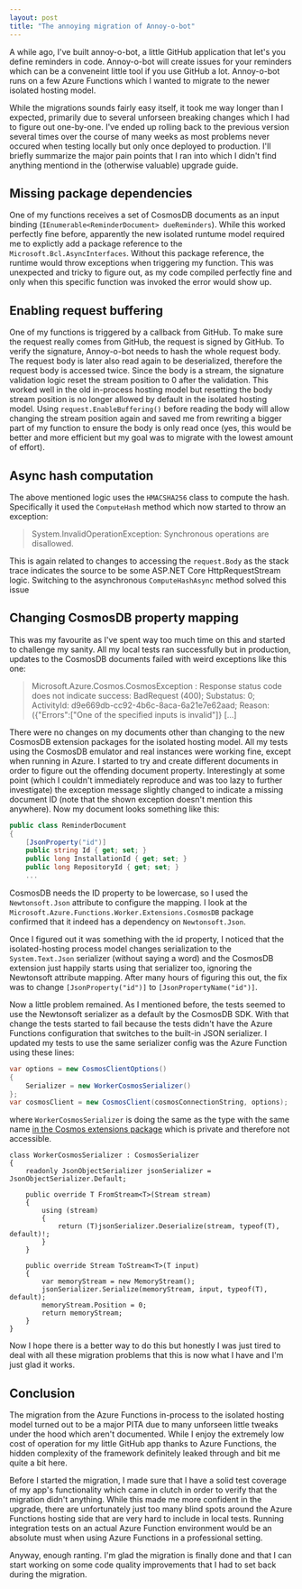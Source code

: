 ```yaml
---
layout: post
title: "The annoying migration of Annoy-o-bot"
---
```


A while ago, I've built annoy-o-bot, a little GitHub application that let's you define reminders in code. Annoy-o-bot will create issues for your reminders which can be a conveneint little tool if you use GitHub a lot. Annoy-o-bot runs on a few Azure Functions which I wanted to migrate to the newer isolated hosting model.

While the migrations sounds fairly easy itself, it took me way longer than I expected, primarily due to several unforseen breaking changes which I had to figure out one-by-one. I've ended up rolling back to the previous version several times over the course of many weeks as most problems never occured when testing locally but only once deployed to production. I'll briefly summarize the major pain points that I ran into which I didn't find anything mentiond in the (otherwise valuable) upgrade guide.

## Missing package dependencies

One of my functions receives a set of CosmosDB documents as an input binding (`IEnumerable<ReminderDocument> dueReminders`). While this worked perfectly fine before, apparently the new isolated runtume model required me to explictly add a package reference to the `Microsoft.Bcl.AsyncInterfaces`. Without this package reference, the runtime would throw exceptions when triggering my function. This was unexpected and tricky to figure out, as my code compiled perfectly fine and only when this specific function was invoked the error would show up.

## Enabling request buffering

One of my functions is triggered by a callback from GitHub. To make sure the request really comes from GitHub, the request is signed by GitHub. To verify the signature, Annoy-o-bot needs to hash the whole request body. The request body is later also read again to be deserialized, therefore the request body is accessed twice. Since the body is a stream, the signature validation logic reset the stream position to 0 after the validation. This worked well in the old in-process hosting model but resetting the body stream position is no longer allowed by default in the isolated hosting model. Using `request.EnableBuffering()` before reading the body will allow changing the stream position again and saved me from rewriting a bigger part of my function to ensure the body is only read once (yes, this would be better and more efficient but my goal was to migrate with the lowest amount of effort).

## Async hash computation

The above mentioned logic uses the `HMACSHA256` class to compute the hash. Specifically it used the `ComputeHash` method which now started to throw an exception:

> System.InvalidOperationException: Synchronous operations are disallowed.

This is again related to changes to accessing the `request.Body` as the stack trace indicates the source to be some ASP.NET Core HttpRequestStream logic. Switching to the asynchronous `ComputeHashAsync` method solved this issue

## Changing CosmosDB property mapping

This was my favourite as I've spent way too much time on this and started to challenge my sanity. All my local tests ran successfully but in production, updates to the CosmosDB documents failed with weird exceptions like this one:

> Microsoft.Azure.Cosmos.CosmosException : Response status code does not indicate success: BadRequest (400); Substatus: 0; ActivityId: d9e669db-cc92-4b6c-8aca-6a21e7e62aad; Reason: ({"Errors":["One of the specified inputs is invalid"]} [...]

There were no changes on my documents other than changing to the new CosmosDB extension packages for the isolated hosting model. All my tests using the CosmosDB emulator and real instances were working fine, except when running in Azure. I started to try and create different documents in order to figure out the offending document property. Interestingly at some point (which I couldn't immediately reproduce and was too lazy to further investigate) the exception message slightly changed to indicate a missing document ID (note that the shown exception doesn't mention this anywhere). Now my document looks something like this:

```csharp
public class ReminderDocument
{
    [JsonProperty("id")]
    public string Id { get; set; }
    public long InstallationId { get; set; }
    public long RepositoryId { get; set; }
    ...
```

CosmosDB needs the ID property to be lowercase, so I used the `Newtonsoft.Json` attribute to configure the mapping. I look at the `Microsoft.Azure.Functions.Worker.Extensions.CosmosDB` package confirmed that it indeed has a dependency on `Newtonsoft.Json`.

Once I figured out it was something with the id property, I noticed that the isolated-hosting process model changes serialization to the `System.Text.Json` serializer (without saying a word) and the CosmosDB extension just happily starts using that serializer too, ignoring the Newtonsoft attribute mapping. After many hours of figuring this out, the fix was to change `[JsonProperty("id")]` to `[JsonPropertyName("id")]`.

Now a little problem remained. As I mentioned before, the tests seemed to use the Newtonsoft serializer as a default by the CosmosDB SDK. With that change the tests started to fail because the tests didn't have the Azure Functions configuration that switches to the built-in JSON serializer. I updated my tests to use the same serializer config was the Azure Function using these lines:

```csharp
var options = new CosmosClientOptions()
{
    Serializer = new WorkerCosmosSerializer()
};
var cosmosClient = new CosmosClient(cosmosConnectionString, options);   
```

where `WorkerCosmosSerializer` is doing the same as the type with the same name [in the Cosmos extensions package](https://github.com/Azure/azure-functions-dotnet-worker/blob/main/extensions/Worker.Extensions.CosmosDB/src/WorkerCosmosSerializer.cs) which is private and therefore not accessible.

```
class WorkerCosmosSerializer : CosmosSerializer
{
    readonly JsonObjectSerializer jsonSerializer = JsonObjectSerializer.Default;

    public override T FromStream<T>(Stream stream)
    {
        using (stream)
        {
            return (T)jsonSerializer.Deserialize(stream, typeof(T), default)!;
        }
    }

    public override Stream ToStream<T>(T input)
    {
        var memoryStream = new MemoryStream();
        jsonSerializer.Serialize(memoryStream, input, typeof(T), default);
        memoryStream.Position = 0;
        return memoryStream;
    }
}
```

Now I hope there is a better way to do this but honestly I was just tired to deal with all these migration problems that this is now what I have and I'm just glad it works.

## Conclusion

The migration from the Azure Functions in-process to the isolated hosting model turned out to be a major PITA due to many unforseen little tweaks under the hood which aren't documented. While I enjoy the extremely low cost of operation for my little GitHub app thanks to Azure Functions, the hidden complexity of the framework definitely leaked through and bit me quite a bit here.

Before I started the migration, I made sure that I have a solid test coverage of my app's functionality which came in clutch in order to verify that the migration didn't anything. While this made me more confident in the upgrade, there are unfortunately just too many blind spots around the Azure Functions hosting side that are very hard to include in local tests. Running integration tests on an actual Azure Function environment would be an absolute must when using Azure Functions in a professional setting.

Anyway, enough ranting. I'm glad the migration is finally done and that I can start working on some code quality improvements that I had to set back during the migration.